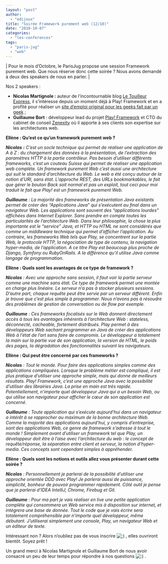 ```yaml
---
layout: "post"
author: 
  - "edijoux"
title: "Soirée Framework purement web (12/10)"
date: "2010-10-07"
categories: 
  - "les-conferences"
tags: 
  - "paris-jug"
  - "web"
---
```


| Pour le mois d’Octobre, le ParisJug propose une session Framework purement web. Que nous réserve donc cette soirée ? Nous avons demandé à deux des speakers de nous en parler. |

Nos 2 speakers :

- **Nicolas Martignole :** auteur de l’incontournable blog [Le Touilleur Express](http://www.touilleur-express.fr/), il s’intéresse depuis un moment déjà à Play! Framework et en a profité pour réaliser un [site d’emploi original pour les geeks fait par un geek](http://express-board.fr/) ;
- **Guillaume Bort** : développeur lead du projet [Play! Framework](http://www.playframework.org/) et CTO du cabinet de conseil [Zenexity](http://www.zenexity.fr/) où il apporte à ses clients son expertise sur les architectures web.

**Ellène : Qu’est ce qu’un framework purement web ?**

**_Nicolas_** **_:_** _C’est un socle technique qui permet de réaliser une application de A à Z : du chargement des données à la présentation, de l’extraction des paramètres HTTP à la partie contrôleur. Pas besoin d’utiliser différents frameworks, c’est un couteau Suisse qui permet de réaliser une application web complète. Un framework purement Web c’est aussi une architecture qui suit le standard d’architecture du Web. Le web a été conçu autour de la notion d’URI, sans état. L’approche REST, des URLs bookmarkables, le fait que gérer le bouton Back soit normal et pas un exploit, tout ceci pour moi traduit le fait que Play! est un framework purement Web._

_**Guillaume** : La majorité des frameworks de présentation Java existants permet de créer des “Applications Java” qui s’exécutent au final dans un navigateur Web. Les applications sont souvent des “applications lourdes” affichées dans Internet Explorer. Sans prendre en compte toutes les particularités de l’architecture Web. Dans leur philosophie, la chose la plus importante est le “service” Java, et HTTP ou HTML ne sont considérés que comme un middleware technique qui permet d’afficher l’application. Au contraire, les frameworks Web tels que Play, se concentrent sur la partie Web, le protocole HTTP, la négociation de type de contenu, la navigation hyper-media, de l’application. A ce titre Play est beaucoup plus proche de Django, Symfony ou RubyOnRails. A la différence qu’il utilise Java comme langage de programmation._

**Ellène : Quels sont les avantages de ce type de framework ?**

_**Nicolas** : Avec une approche sans session, il faut voir la partie serveur comme une machine sans état. Ce type de framework permet une montée en charge plus linéaire. Le serveur n’a pas à stocker plusieurs sessions. D’autre part, chaque requête peut être servie par un serveur différent. Enfin je trouve que c’est plus simple à programmer. Nous n’avons pas à résoudre des problèmes de gestion de conversation ou de flow par exemple._

_**Guillaume** : Ces frameworks focalisés sur le Web donnent directement accès à tous les avantages inhérents à l’architecture Web : stateless, déconnecté, cacheable, fortement distribués. Play permet à des développeurs Web sachant programmer en Java de créer des applications Web à l’état de l’art sans faire de compromis. Le développeur a totalement la main sur la partie vue de son application, la version de HTML, le poids des pages, la dégradation des fonctionnalités suivant les navigateurs._

**Ellène : Qui peut être concerné par ces frameworks ?**

_**Nicolas** : Tout le monde. Pour faire des applications simples comme des applications compliquées. Lorsque le problème métier est compliqué, il est plus pratique d’utiliser une approche simple, mais qui donne de meilleurs résultats. Play! Framework, c’est une approche Java avec la possibilité d’utiliser des librairies Java. La prise en main est très rapide. Potentiellement, n’importe quel développeur Java qui a un besoin Web, ou qui utilise son navigateur pour afficher le cœur de son application est concerné._

_**Guillaume** : Toute application qui s’exécute aujourd’hui dans un navigateur a intérêt à se rapprocher au maximum de la bonne architecture Web. Comme la majorité des applications aujourd’hui, y compris d’entreprise, sont des applications Web, ce genre de framework s’adresse à tout le monde ! Simplement avant d’utiliser un framework tel que Play, un développeur doit être à l’aise avec l’architecture du web : le concept de requête/réponse, la séparation entre client et serveur, la notion d’hyper-media. Ces concepts sont cependant simples à appréhender._

**Ellène : Quels sont les notions et outils allez vous présenter durant cette soirée ?**

_**Nicolas** : Personnellement je parlerai de la possibilité d’utiliser une approche orientée DDD avec Play! Je parlerai aussi de puissance, simplicité, bonheur de pouvoir programmer rapidement. Côté outil je pense que je parlerai d’IDEA IntelliJ, Chrome, Firebug et Git._

_**Guillaume** : Pour ma part je vais réaliser en live une petite application complète qui consommera un Web service mis à disposition sur internet, et intègrera une base de donnée. Tout le code que je vais écrire sera totalement compréhensible par n’importe quel développeur, même débutant. J’utiliserai simplement une console, Play, un navigateur Web et un éditeur de texte._

Intéressant non ? Alors n’oubliez pas de vous inscrire ![;)](http://jduchess.org/duchess-france/wp-includes/images/smilies/icon_wink.gif) , elles ouvriront bientôt. Soyez prêt !

Un grand merci à Nicolas Martignole et Guillaume Bort de nous avoir consacré un peu de leur temps pour répondre à nos questions ![:)](http://jduchess.org/duchess-france/wp-includes/images/smilies/icon_smile.gif) .
